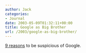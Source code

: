 ```yaml
---
author: Jack
categories:
- Journal
date: 2003-05-09T01:32:11+00:00
title: Google as Big Brother
url: /2003/google-as-big-brother/
---
```


[9 reasons][1] to be suspicious of Google.

 [1]: http://www.google-watch.org/bigbro.html